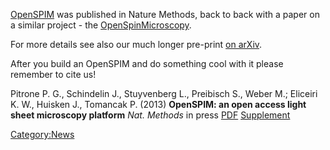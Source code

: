 ---
---
[OpenSPIM](http://www.nature.com/nmeth/journal/vaop/ncurrent/full/nmeth.2507.html)
was published in Nature Methods, back to back with a paper on a similar
project - the
[OpenSpinMicroscopy](http://www.nature.com/nmeth/journal/vaop/ncurrent/full/nmeth.2508.html).

For more details see also our much longer pre-print [on
arXiv](http://arxiv.org/abs/1302.1987).

After you build an OpenSPIM and do something cool with it please
remember to cite us\!

Pitrone P. G., Schindelin J., Stuyvenberg L., Preibisch S., Weber M.;
Eliceiri K. W., Huisken J., Tomancak P. (2013) **OpenSPIM: an open
access light sheet microscopy platform** *Nat. Methods* in press
[PDF](Media:Nmeth.2507.pdf "wikilink")
[Supplement](Media:Nmeth.2507-S1.pdf "wikilink")

[Category:News](Category:News "wikilink")
